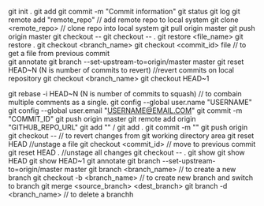 
git init .
git add <file name> 
git commit -m "Commit information"
git status 
git log 
git remote add "remote_repo"  // add remote repo to local system
git clone <remote_repo>  // clone repo into local system
git pull origin master
git push origin master 
git checkout -- 
git checkout -- . 
git restore <file_name> 
git restore . 
git checkout <branch_name>
git checkout <commit_id> file // to get a file from previous commit  
git annotate <file-name>
git branch --set-upstream-to=origin/master master
git reset HEAD~N (N is number of commits to revert) //revert commits on local repository
git checkout <branch_name>
git checkout HEAD~1

git rebase -i HEAD~N (N is number of commits to squash) // to combain multiple comments as a single. 
git config --global user.name "USERNAME"
git config --global user.email "USERNAME@EMAIL.COM"
git commit -m "COMMIT_ID"
git push origin master
git remote add origin "GITHUB_REPO_URL"
git add "<filename>" / git add . 
git commit -m "<commit info>"
git push origin <branch>
git checkout -- <filename> // to revert changes from git working directory area
git reset HEAD <filename> //unstage a file 
git checkout <commit_id> <filename> // move to previous commit 
git reset HEAD . //unstage all changes 
git checkout -- . 
git show <commit-id> 
git show HEAD
git show HEAD~1
git annotate <filename>
git branch --set-upstream-to=origin/master master
git branch <branch_name> // to create a new branch
git checkout -b <branch_name> // to create new branch and switch to branch 
git merge <source_branch> <dest_branch> 
git branch -d <branch_name> // to delete a branchh
